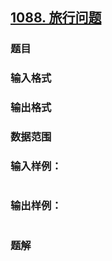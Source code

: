 ## [1088. 旅行问题](https://www.acwing.com/problem/content/solution/1090/1/)

### 题目

### 输入格式

### 输出格式

### 数据范围

### 输入样例：

```

```

### 输出样例：

```

```

### 题解